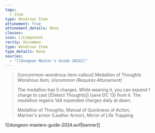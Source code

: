 ```yaml
---
tags:
  - Item
type: Wondrous Item
attunement: True
attunement_details: None
classes:
icon: LiComponent
rarity: Uncommon
type: Wondrous Item
type_details: None
sources: 
  - "[[Dungeon Master's Guide 2024]]"
---
```

>[!uncommon-wondrous-item-callout] Medallion of Thoughts
>_Wondrous Item, Uncommon (Requires Attunement)_
>
>The medallion has 5 charges. While wearing it, you can expend 1 charge to cast [[Detect Thoughts]] (save DC 13) from it. The medallion regains 1d4 expended charges daily at dawn.
>
>
>Medallion of Thoughts, Manual of Quickness of Action,  
>Mariner's armor (Leather Armor), Mirror of Life Trapping
>


![[dungeon-masters-guide-2024.avif|banner]]